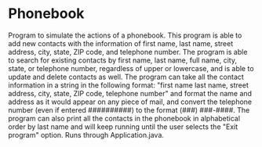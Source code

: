 # Phonebook
Program to simulate the actions of a phonebook.  This program is able to add new contacts with the information of first name, last name, 
street address, city, state, ZIP code, and telephone number.  The program is able to search for existing contacts by first name, last name, full name, city, state, or telephone number, regardless of upper or lowercase, and is able to update and delete contacts as well.  The program can take all the contact information in a string in the following format: "first name last name, street address, city, state, 
ZIP code, telephone number" and format the name and address as it would appear on any piece of mail, and convert the telephone number (even if entered ##########) to the format (###) ###-####.  The program can also print all the contacts in the phonebook in alphabetical order by last name and will keep running until the user selects the "Exit program" option.  Runs through Application.java.

